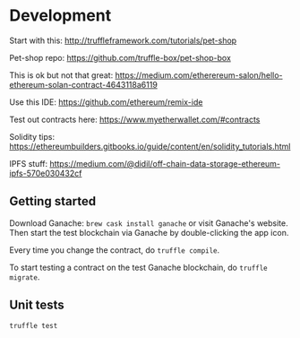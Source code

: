 # Development

Start with this: http://truffleframework.com/tutorials/pet-shop

Pet-shop repo: https://github.com/truffle-box/pet-shop-box

This is ok but not that great: https://medium.com/etherereum-salon/hello-ethereum-solan-contract-4643118a6119

Use this IDE: https://github.com/ethereum/remix-ide

Test out contracts here: https://www.myetherwallet.com/#contracts

Solidity tips: https://ethereumbuilders.gitbooks.io/guide/content/en/solidity_tutorials.html

IPFS stuff: https://medium.com/@didil/off-chain-data-storage-ethereum-ipfs-570e030432cf

## Getting started

Download Ganache: `brew cask install ganache` or visit Ganache's website. Then start the test blockchain via Ganache by double-clicking the app icon.

Every time you change the contract, do `truffle compile`.

To start testing a contract on the test Ganache blockchain, do `truffle migrate`.

## Unit tests

`truffle test`
